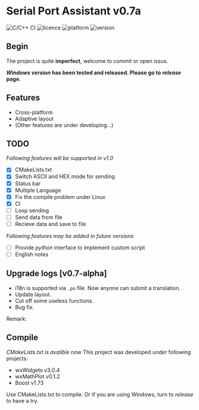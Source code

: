 Serial Port Assistant v0.7a
====

![C/C++ CI](https://github.com/z4deepfz/SerialPort-Assistant/workflows/C/C++%20CI/badge.svg)
![licence](https://img.shields.io/github/license/z4deepfz/SerialPort-Assistant)
![platform](https://img.shields.io/badge/platform-windows%20|%20linux-lightgrey.svg)
![version](https://img.shields.io/badge/version-0.5%20alpha-blue.svg)

## Begin

The project is quite **imperfect**, welcome to commit or open issus.

***Windows version* has been tested and released. Please go to *release* page.**

## Features

 - Cross-platform
 - Adaptive layout
 - (Other features are under developing...)
 
## TODO

*Following features will be supported in v1.0*

 - [x] CMakeLists.txt
 - [x] Switch ASCII and HEX mode for sending
 - [x] Status bar
 - [x] Multiple Language
 - [x] Fix the compile problem under Linux
 - [x] CI
 - [ ] Loop sending
 - [ ] Send data from file
 - [ ] Recieve data and save to file
 
*Following features may be added in future versions*
 
 - [ ] Provide *python* interface to implement custom script
 - [ ] English notes 
## Upgrade logs [v0.7-alpha]

 - i18n is supported via `.po` file. Now anyone can submit a translation.
 - Update layout.
 - Cut off some useless functions.
 - Bug fix.
 
 Remark: 

## Compile 

*CMakeLists.txt is avalible now*
This project was developed under following projects:

 - wxWidgets v3.0.4
 - wxMathPlot v0.1.2
 - Boost v1.73
 
Use CMakeLists.txt to compile.
Or if you are using Windows, turn to *release* to have a try.

